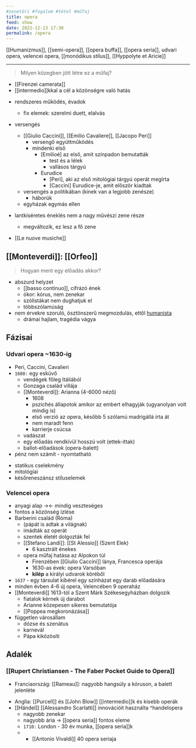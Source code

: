 ```yaml
---
#zenetöri #fogalom #tétel #műfaj
title: opera
feed: show
date: 2022-12-23 17:30
permalink: /opera
---
```

[[Humanizmus]], [[semi-opera]], [[opera buffa]], [[opera seria]], udvari opera, velencei opera, [[monódikus stílus]], [[Hyppolyte et Aricie]]
__________________

> Milyen közegben jött létre ez a műfaj?

* [[Firenzei camerata]]
* [[intermedio]]kkal a cél a közönségre való hatás

- rendszeres működés, évadok
	- fix elemek: szerelmi duett, elalvás

- versengés
	- [[Giulio Caccini]], [[Emilio Cavaliere]], [[Jacopo Peri]]
		- versengő együttműködés
		- mindenki első
			- [Emilioé] az első, amit színpadon bemutatták
				- test és a lélek
				- vallásos tárgyú
			- Eurudice
				- [Peri], aki az első mitológiai tárgyú operát megírta
				- [Caccini] Eurudice-je, amit először kiadtak
	- versengés a politikában (kinek van a legjobb zenésze)
		- háborúk
	- egyházak egymás ellen
	
- lantkíséretes éneklés nem a nagy művészi zene része
	- megváltozik, ez lesz a fő zene
- [[Le nuove musiche]] 

## [[Monteverdi]]: [[Orfeo]]

> Hogyan ment egy előadás akkor?

- abszurd helyzet
	- [[basso continuo]], cifrázó ének
	- ókor: kórus, nem zenekar
	- szólistákat nem dughatjuk el
	- többszólamúság
- nem érvekre szoruló, ösztönszerű megmozdulás, ettől [humanista](Humanizmus)
	- drámai hajlam, tragédia vágya

## Fázisai
### Udvari opera ~1630-ig
* Peri, Caccini, Cavalieri
* `1608:` egy esküvő
	* vendégek főleg Itáliából
	* Gonzaga család villája
	* [[Monteverdi]]: Arianna (4-6000 néző)
		* 1608
		* pszichés állapotok amikor az embert elhagyják (ugyanolyan volt mindig is)
		* első verzió az opera, később 5 szólamú madrigállá írta át
		* nem maradt fenn
		* karrierje csúcsa
	* vadászat
	* egy előadás rendkívül hosszú volt (ettek-ittak)
	* ballot-előadások (opera-balett)
* pénz nem számít - nyomtatható
- statikus cselekmény
- mitológiai
- későreneszánsz stíluselemek

### Velencei opera
- anyagi alap -><- mindig veszteséges
- fontos a közönség ízlése
- Barberini család (Róma)
	- (pápát is adtak a világnak)
	- imádták az operát
	- szentek életét dolgozták fel
	- [[Stefano Landi]]: [[St Alessio]] (Szent Elek)
		- 6 kasztrált énekes
	- opera műfaj hatása az Alpokon túl
		- Firenzében [[Giulio Caccini]] lánya, Francesca operája
		- 1630-as évek: opera Varsóban
		- **kilép** a királyi udvarok köréből
- `1637` - egy társulat kibérel egy színházat egy darab előadására
- minden évben 4-6 új opera, Velencében 9 operaház
- [[Monteverdi]] 1613-tól a Szent Márk Székesegyházban dolgozik
	- fiatalok kérnek új darabot
	- Arianne közepesen sikeres bemutatója
	- [[Poppea megkoronázása]]
- független városállam
	- dózse és szenátus
	- karnevál
	- Pápa kiközösíti

## Adalék
###  [[Rupert Christiansen - The Faber Pocket Guide to Opera]]
* Franciaország: [[Rameau]]: nagyobb hangsúly a kóruson, a balett jelenléte
- Anglia: [[Purcell]] és [[John Blow]] [[intermedio]]k és kisebb operák
- [[Händel]] [[Alessandro Scarlatti]] innovációit használta ^handelopera
	- nagyobb zenekar
	- nagyobb ária -> [[opera seria]] fontos eleme
	- `1710:` London - 30 év munka, [[opera seria]]k
	- - [[Antonio Vivaldi]] 40 opera seriaja

